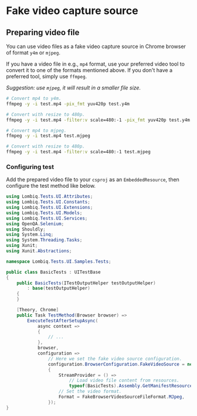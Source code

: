 # Fake video capture source

## Preparing video file

You can use video files as a fake video capture source in Chrome browser of format `y4m` or `mjpeg`.

If you have a video file in e.g., `mp4` format, use your preferred video tool to convert it to one of the formats mentioned above. If you don't have a preferred tool, simply use `ffmpeg`.

_Suggestion: use `mjpeg`, it will result in a smaller file size._

```bash
# Convert mp4 to y4m.
ffmpeg -y -i test.mp4 -pix_fmt yuv420p test.y4m

# Convert with resize to 480p.
ffmpeg -y -i test.mp4 -filter:v scale=480:-1 -pix_fmt yuv420p test.y4m

# Convert mp4 to mjpeg.
ffmpeg -y -i test.mp4 test.mjpeg

# Convert with resize to 480p.
ffmpeg -y -i test.mp4 -filter:v scale=480:-1 test.mjpeg

```

### Configuring test

Add the prepared video file to your `csproj` as an `EmbeddedResource`, then configure the test method like below.

```csharp
using Lombiq.Tests.UI.Attributes;
using Lombiq.Tests.UI.Constants;
using Lombiq.Tests.UI.Extensions;
using Lombiq.Tests.UI.Models;
using Lombiq.Tests.UI.Services;
using OpenQA.Selenium;
using Shouldly;
using System.Linq;
using System.Threading.Tasks;
using Xunit;
using Xunit.Abstractions;

namespace Lombiq.Tests.UI.Samples.Tests;

public class BasicTests : UITestBase
{
    public BasicTests(ITestOutputHelper testOutputHelper)
        : base(testOutputHelper)
    {
    }

    [Theory, Chrome]
    public Task TestMethod(Browser browser) =>
        ExecuteTestAfterSetupAsync(
            async context =>
            {
                // ...
            },
            browser,
            configuration =>
                // Here we set the fake video source configuration.
                configuration.BrowserConfiguration.FakeVideoSource = new FakeBrowserVideoSource
                {
                    StreamProvider = () =>
                        // Load video file content from resources.
                        typeof(BasicTests).Assembly.GetManifestResourceStream(typeof(BasicTests), "BasicTest.mjpeg"),
                    // Set the video format.
                    Format = FakeBrowserVideoSourceFileFormat.MJpeg,
                });
}
```

